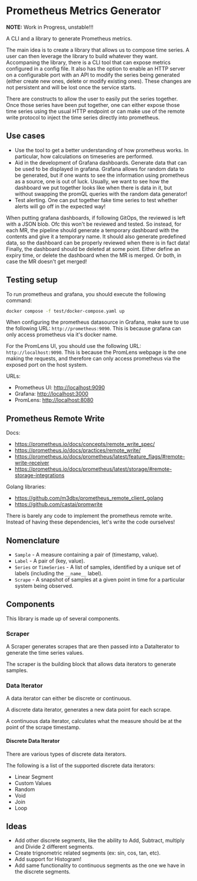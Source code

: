 # Prometheus Metrics Generator

**NOTE:** Work in Progress, unstable!!!

A CLI and a library to generate Prometheus metrics.

The main idea is to create a library that allows us to compose time series.
A user can then leverage the library to build whatever they want.
Accompaning the library, there is a CLI tool that can expose metrics configured in a config file.
It also has the option to enable an HTTP server on a configurable port with an API to modify the series being
generated (either create new ones, delete or modify existing ones). These changes are not persistent and will be lost
once the service starts.

There are constructs to allow the user to easily put the series together.
Once those series have been put together, one can either expose those time series using the usual HTTP endpoint or can
make use of the remote write protocol to inject the time series directly into prometheus.

## Use cases

* Use the tool to get a better understanding of how prometheus works. In particular, how calculations on timeseries are
performed.
* Aid in the development of Grafana dashboards. Generate data that can be used to be displayed in grafana. Grafana
allows for random data to be generated, but if one wants to see the information using prometheus as a source, one is out
of luck. Usually, we want to see how the dashboard we put together looks like when there is data in it, but without
swapping the promQL queries with the random data generator!
* Test alerting. One can put together fake time series to test whether alerts will go off in the expected way!

When putting grafana dashboards, if following GitOps, the reviewed is left with a JSON blob. Ofc this won't be reviewed
and tested. So instead, for each MR, the pipeline should generate a temporary dashboard with the contents and give it
a temporary name. It should also generate predefined data, so the dashboard can be properly reviewed when there is in
fact data! Finally, the dashboard should be deleted at some point. Either define an expiry time, or delete the
dashboard when the MR is merged. Or both, in case the MR doesn't get merged!

## Testing setup

To run prometheus and grafana, you should execute the following command:

```sh
docker compose -f test/docker-compose.yaml up
```

When configuring the prometheus datasource in Grafana, make sure to use the following URL: `http://prometheus:9090`.
This is because grafana can only access prometheus via it's docker name.

For the PromLens UI, you should use the following URL: `http://localhost:9090`.
This is because the PromLens webpage is the one making the requests, and therefore can only access prometheus via the
exposed port on the host system.

URLs:

* Prometheus UI: <http://localhost:9090>
* Grafana: <http://localhost:3000>
* PromLens: <http://localhost:8080>

## Prometheus Remote Write

Docs:

* <https://prometheus.io/docs/concepts/remote_write_spec/>
* <https://prometheus.io/docs/practices/remote_write/>
* <https://prometheus.io/docs/prometheus/latest/feature_flags/#remote-write-receiver>
* <https://prometheus.io/docs/prometheus/latest/storage/#remote-storage-integrations>

Golang libraries:

* <https://github.com/m3dbx/prometheus_remote_client_golang>
* <https://github.com/castai/promwrite>

There is barely any code to implement the prometheus remote write.
Instead of having these dependencies, let's write the code ourselves!

## Nomenclature

* `Sample` - A measure containing a pair of (timestamp, value).
* `Label` - A pair of (key, value).
* `Series` or `TimeSeries` - A list of samples, identified by a unique set of labels (including the `__name__` label).
* `Scrape` - A snapshot of samples at a given point in time for a particular system being observed.

## Components

This library is made up of several components.

### Scraper

A Scraper generates scrapes that are then passed into a DataIterator to generate the time series values.

The scraper is the building block that allows data iterators to generate samples.

### Data Iterator

A data iterator can either be discrete or continuous.

A discrete data iterator, generates a new data point for each scrape.

A continuous data iterator, calculates what the measure should be at the point of the scrape timestamp.

#### Discrete Data Iterator

There are various types of discrete data iterators.

The following is a list of the supported discrete data iterators:

* Linear Segment
* Custom Values
* Random
* Void
* Join
* Loop

## Ideas

* Add other discrete segments, like the ability to Add, Subtract, multiply and Divide 2 different segments.
* Create trignometric related segments (ex: sin, cos, tan, etc).
* Add support for Histogram!
* Add same functionality to continuous segments as the one we have in the discrete segments.
